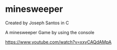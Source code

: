 # minesweeper
Created by Joseph Santos in C

A minesweeper Game by using the console

https://www.youtube.com/watch?v=xxyCAQdAMpA
